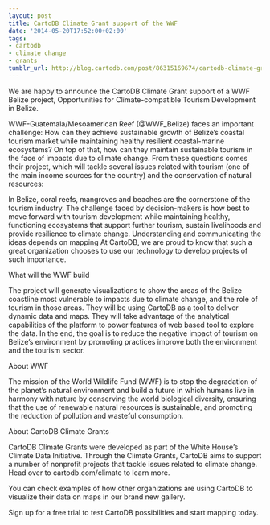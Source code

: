 ```yaml
---
layout: post
title: CartoDB Climate Grant support of the WWF
date: '2014-05-20T17:52:00+02:00'
tags:
- cartodb
- climate change
- grants
tumblr_url: http://blog.cartodb.com/post/86315169674/cartodb-climate-grant-support-of-the-wwf
---
```



We are happy to announce the CartoDB Climate Grant support of a WWF Belize project, Opportunities for Climate-compatible Tourism Development in Belize.

WWF-Guatemala/Mesoamerican Reef (@WWF_Belize) faces an important challenge: How can they achieve sustainable growth of Belize’s coastal tourism market while maintaining healthy resilient coastal-marine ecosystems? On top of that, how can they maintain sustainable tourism in the face of impacts due to climate change. From these questions comes their project, which will tackle several issues related with tourism (one of the main income sources for the country) and the conservation of natural resources:

In Belize, coral reefs, mangroves and beaches are the cornerstone of the tourism industry.
The challenge faced by decision-makers is how best to move forward with tourism development while maintaining healthy, functioning ecosystems that support further tourism, sustain livelihoods and provide resilience to climate change.
Understanding and communicating the ideas depends on mapping
At CartoDB, we are proud to know that such a great organization chooses to use our technology to develop projects of such importance.

What will the WWF build

The project will generate visualizations to show the areas of the Belize coastline most vulnerable to impacts due to climate change, and the role of tourism in those areas. They will be using CartoDB as a tool to deliver dynamic data and maps. They will take advantage of the analytical capabilities of the platform to power features of web based tool to explore the data. In the end, the goal is to reduce the negative impact of tourism on Belize’s environment by promoting practices improve both the environment and the tourism sector.

About WWF

The mission of the World Wildlife Fund (WWF) is to stop the degradation of the planet’s natural environment and build a future in which humans live in harmony with nature by conserving the world biological diversity, ensuring that the use of renewable natural resources is sustainable, and promoting the reduction of pollution and wasteful consumption.

About CartoDB Climate Grants

CartoDB Climate Grants were developed as part of the White House’s Climate Data Initiative. Through the Climate Grants, CartoDB aims to support a number of nonprofit projects that tackle issues related to climate change. Head over to cartodb.com/climate to learn more.

You can check examples of how other organizations are using CartoDB to visualize their data on maps in our brand new gallery.

Sign up for a free trial to test CartoDB possibilities and start mapping today.
